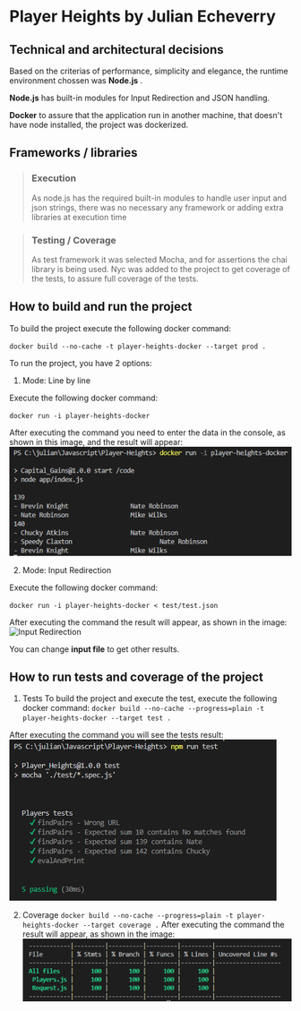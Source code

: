 # Player Heights by Julian Echeverry

## Technical and architectural decisions

Based on the criterias of performance, simplicity and elegance, the runtime environment chossen was **Node.js** .

**Node.js** has built-in modules for Input Redirection and JSON handling.

**Docker** to assure that the application run in another machine, that doesn't have node installed, the project was dockerized.

## Frameworks / libraries

>### Execution
>As node.js has the required built-in modules to handle user input and json strings, there was no necessary any framework or adding extra libraries at execution time

>### Testing / Coverage
>As test framework it was selected Mocha, and for assertions the chai library is being used.
>Nyc was added to the project to get coverage of the tests, to assure full coverage of the tests.

## How to build and run the project

To build the project execute the following docker command:

`docker build --no-cache -t player-heights-docker --target prod .`

To run the project, you have 2 options:
1. Mode: Line by line

Execute the following docker command:

`docker run -i player-heights-docker`

After executing the command you need to enter the data in the console, as shown in this image, and the result will appear:
![Line by Line](/documentation/linebyline.png "Line by Line")

2. Mode: Input Redirection

Execute the following docker command:

`docker run -i player-heights-docker < test/test.json`

After executing the command the result will appear, as shown in the image:
![Input Redirection](/documentation/inputredirection.png "Input Redirection")

You can change **input file** to get other results.

## How to run tests and coverage of the project

1. Tests
To build the project and execute the test, execute the following docker command:
`docker build --no-cache --progress=plain -t player-heights-docker --target test .`

After executing the command you will see the tests result:
![Tests](/documentation/tests.png "tests")

2. Coverage
`docker build --no-cache --progress=plain -t player-heights-docker --target coverage .`
After executing the command the result will appear, as shown in the image:
![Coverage](/documentation/coverage.png "Coverage")

